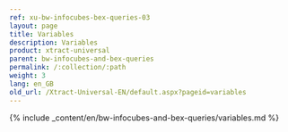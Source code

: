 ```yaml
---
ref: xu-bw-infocubes-bex-queries-03
layout: page
title: Variables
description: Variables
product: xtract-universal
parent: bw-infocubes-and-bex-queries
permalink: /:collection/:path
weight: 3	
lang: en_GB
old_url: /Xtract-Universal-EN/default.aspx?pageid=variables
---
```


{% include _content/en/bw-infocubes-and-bex-queries/variables.md %}